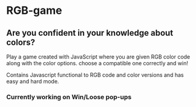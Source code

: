 # RGB-game
## Are you confident in your knowledge about colors?

Play a game created with JavaScript where you are given RGB color code along with the color options. 
choose a compatible one correctly and win!

Contains Javascript functional to RGB code and color versions and has easy and hard mode.

### Currently working on Win/Loose pop-ups
